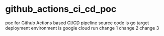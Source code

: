 # github_actions_ci_cd_poc
poc for Github Actions based CI/CD pipeline
source code is go
target deployment environment is google cloud run
change 1 
change 2
change 3
